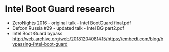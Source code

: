 # Intel Boot Guard research

- ZeroNights 2016   - original talk  - Intel BootGuard final.pdf
- Defcon Russia #29 - updated talk   - Intel BG part2.pdf
- Intel Boot Guard bypass http://web.archive.org/web/20181204081415/https://embedi.com/blog/bypassing-intel-boot-guard
